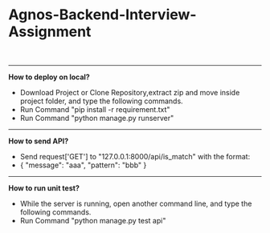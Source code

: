 # Agnos-Backend-Interview-Assignment

<br>

<hr>
<b>How to deploy on local?</b>
<ul>
<li>Download Project or Clone Repository,extract zip and move inside project folder, and type the following commands.</li>
<li>Run Command "pip install -r requirement.txt"</li>
<li>Run Command "python manage.py runserver"</li>
</ul>
<hr>
<b>How to send API?</b>
<ul>
<li>Send request['GET'] to "127.0.0.1:8000/api/is_match" with the format:</li>
<li>{
	"message": "aaa",
	"pattern": "bbb"
}
</li>
</ul>
<hr>
<b>How to run unit test?</b>
<ul>
<li>While the server is running, open another command line, and type the following commands.</li>
<li>Run Command "python manage.py test api"</li>
</ul>
